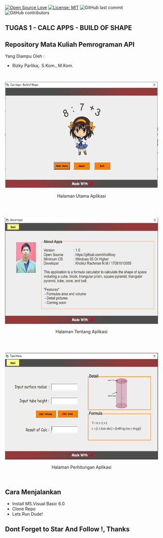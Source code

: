 [![Open Source Love](https://badges.frapsoft.com/os/v1/open-source.svg?style=flat)](https://github.com/ellerbrock/open-source-badges/)
[![License: MIT](https://img.shields.io/badge/License-MIT-green.svg)](https://opensource.org/licenses/MIT)
![GitHub last commit](https://img.shields.io/github/last-commit/kholilboy/Repo-Mata-Kuliah-Pemrograman-API)
![GitHub contributors](https://img.shields.io/github/contributors/kholilboy/Repo-Mata-Kuliah-Pemrograman-API)

## TUGAS 1 - CALC APPS - BUILD OF SHAPE
## Repository Mata Kuliah Pemrograman API
Yang Diampu Oleh : 
 * Rizky Parlika,. S.Kom., M.Kom.

<br>
<p align="center">
        <img src="/Tugas 1 API/Gambar_SS/hal_utama.JPG" width="600" height="350">
</p>
<p align="center">
Halaman Utama Aplikasi
</p>
<br>
<br>
<p align="center">
        <img src="/Tugas 1 API/Gambar_SS/hal_tentang.PNG" width="600" height="350">
</p>
<p align="center">
Halaman Tentang Aplikasi
</p>
<br>
<br>
<p align="center">
        <img src="/Tugas 1 API/Gambar_SS/hal_hitung.PNG" width="600" height="350">
</p>
<p align="center">
Halaman Perhitungan Aplikasi
</p>
<br>

## Cara Menjalankan
   - Install MS.Visual Basic 6.0
   - Clone Repo
   - Lets Run Dude!

## Dont Forget to Star And Follow !, Thanks